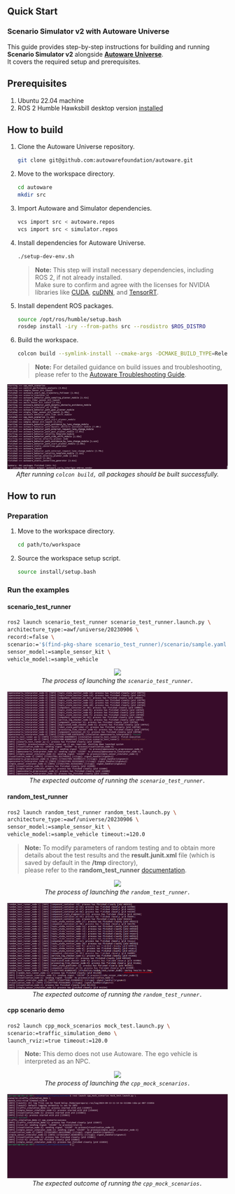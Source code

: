 ## Quick Start  

### Scenario Simulator v2 with Autoware Universe

This guide provides step-by-step instructions for building and running **Scenario Simulator v2** alongside [**Autoware Universe**](https://github.com/autowarefoundation/autoware).<br> It covers the required setup and prerequisites.

## Prerequisites 

1. Ubuntu 22.04 machine
2. ROS 2 Humble Hawksbill desktop version [installed](https://docs.ros.org/en/humble/Installation/Ubuntu-Install-Debians.html)

## How to build

   1. Clone the Autoware Universe repository.
      ```bash
      git clone git@github.com:autowarefoundation/autoware.git
      ```

   2. Move to the workspace directory.
      ```bash
      cd autoware 
      mkdir src 
      ```

   3. Import Autoware and Simulator dependencies.
      ```bash
      vcs import src < autoware.repos  
      vcs import src < simulator.repos
      ```

   4. Install dependencies for Autoware Universe.
      ```bash
      ./setup-dev-env.sh
      ```
      > **Note:** This step will install necessary dependencies, including ROS 2, if not already installed. <br> Make sure to confirm and agree with the licenses for NVIDIA libraries like [CUDA](https://docs.nvidia.com/cuda/eula/index.html), [cuDNN](https://docs.nvidia.com/deeplearning/cudnn/sla/index.html), and [TensorRT](https://docs.nvidia.com/deeplearning/tensorrt/sla/index.html).

   5. Install dependent ROS packages.
      ```bash
      source /opt/ros/humble/setup.bash
      rosdep install -iry --from-paths src --rosdistro $ROS_DISTRO
      ```

   6. Build the workspace.
      ```bash
      colcon build --symlink-install --cmake-args -DCMAKE_BUILD_TYPE=Release
      ```
      > **Note:** For detailed guidance on build issues and troubleshooting, please refer to the [Autoware Troubleshooting Guide](https://autowarefoundation.github.io/autoware-documentation/main/support/troubleshooting/#build-issues).
      
   <div style="text-align: center;">
      <img src="../image/ss2_autoware_build_result.png" alt="Build success" /><br>
      <em>After running <code>colcon build,</code> all packages should be built successfully.</em>
   </div>

## How to run

### Preparation

   1. Move to the workspace directory.
      ```bash
      cd path/to/workspace
      ```

   2. Source the workspace setup script.
      ```bash
      source install/setup.bash
      ```
### Run the examples

#### scenario_test_runner
   ```bash
   ros2 launch scenario_test_runner scenario_test_runner.launch.py \
   architecture_type:=awf/universe/20230906 \
   record:=false \
   scenario:='$(find-pkg-share scenario_test_runner)/scenario/sample.yaml' \
   sensor_model:=sample_sensor_kit \
   vehicle_model:=sample_vehicle
   ``` 
   <div style="text-align: center;">
      <img src="../image/scenario_test_runner_launch.gif"/><br>
      <em>The process of launching the <code>scenario_test_runner.</code></em>
   </div><br>

   <div style="text-align: center;">
      <img src="../image/scenario_test_runner_result.png"/><br>
      <em>The expected outcome of running the <code>scenario_test_runner.</code></em>
   </div>
   
#### random_test_runner
   ```bash
   ros2 launch random_test_runner random_test.launch.py \
   architecture_type:=awf/universe/20230906 \
   sensor_model:=sample_sensor_kit \
   vehicle_model:=sample_vehicle timeout:=120.0
   ``` 
   > **Note:** To modify parameters of random testing and to obtain more details about the test results and the **result.junit.xml** file (which is saved by default in the **/tmp** directory),<br> please refer to the **random_test_runner** [documentation](random_test_runner/Usage.md).

   <div style="text-align: center;">
      <img src="../image/random_test_runner_launch.gif"/><br>
      <em>The process of launching the <code>random_test_runner.</code></em>
   </div><br>

   <div style="text-align: center;">
      <img src="../image/random_test_runner_result.png"/><br>
      <em>The expected outcome of running the <code>random_test_runner.</code></em>
   </div>
 
#### cpp scenario demo
   ```bash
   ros2 launch cpp_mock_scenarios mock_test.launch.py \
   scenario:=traffic_simulation_demo \
   launch_rviz:=true timeout:=120.0
   ```
   > **Note:** This demo does not use Autoware. The ego vehicle is interpreted as an NPC.

   <div style="text-align: center;">
      <img src="../image/cpp_scenario_launch.gif"/><br>
      <em>The process of launching the <code>cpp_mock_scenarios.</code></em>
   </div><br>

   <div style="text-align: center;">
      <img src="../image/cpp_scenario_result.png"/><br>
      <em>The expected outcome of running the <code>cpp_mock_scenarios.</code></em>
   </div>
